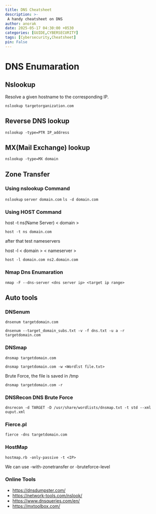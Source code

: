 ```yaml
---
title: DNS Cheatsheet
description: >-
 A handy cheatsheet on DNS 
author: anorak
date: 2025-05-17 04:30:00 +0530
categories: [GUIDE,CYBERSECURITY]
tags: [Cybersecurity,Cheatsheet]
pin: False
---
```

# DNS Enumaration

## Nslookup

Resolve a given hostname to the corresponding IP.

`nslookup targetorganization.com`

## Reverse DNS lookup

`nslookup -type=PTR IP_address`

## MX(Mail Exchange) lookup 

`nslookup -type=MX domain`

## Zone Transfer

### Using nslookup Command

`nslookup`
`server domain.com`
`ls -d domain.com`

### Using HOST Command

host -t ns(Name Server) < domain >

`host -t ns domain.com`

after that test nameservers

host -l < domain >  < nameserver >

`host -l domain.com ns2.domain.com`

### Nmap Dns Enumaration

`nmap -F --dns-server <dns server ip> <target ip range>`

## Auto tools

### DNSenum

`dnsenum targetdomain.com`

`dnsenum --target_domain_subs.txt -v -f dns.txt -u a -r targetdomain.com`

### DNSmap

`dnsmap targetdomain.com`

`dnsmap targetdomain.com -w <Wordlst file.txt>`

Brute Force, the file is saved in /tmp

`dnsmap targetdomain.com -r`

### DNSRecon DNS Brute Force

`dnsrecon -d TARGET -D /usr/share/wordlists/dnsmap.txt -t std --xml ouput.xml`

### Fierce.pl

`fierce -dns targetdomain.com`

### HostMap

`hostmap.rb -only-passive -t <IP>`

We can use -with-zonetransfer or -bruteforce-level

### Online Tools

* https://dnsdumpster.com/
* https://network-tools.com/nslook/
* https://www.dnsqueries.com/en/
* https://mxtoolbox.com/